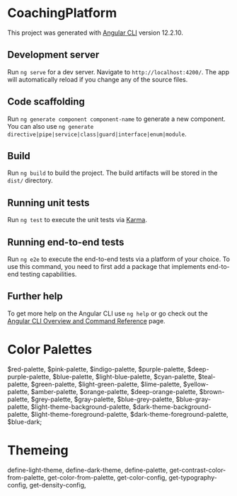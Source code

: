 # CoachingPlatform

This project was generated with [Angular CLI](https://github.com/angular/angular-cli) version 12.2.10.

## Development server

Run `ng serve` for a dev server. Navigate to `http://localhost:4200/`. The app will automatically reload if you change any of the source files.

## Code scaffolding

Run `ng generate component component-name` to generate a new component. You can also use `ng generate directive|pipe|service|class|guard|interface|enum|module`.

## Build

Run `ng build` to build the project. The build artifacts will be stored in the `dist/` directory.

## Running unit tests

Run `ng test` to execute the unit tests via [Karma](https://karma-runner.github.io).

## Running end-to-end tests

Run `ng e2e` to execute the end-to-end tests via a platform of your choice. To use this command, you need to first add a package that implements end-to-end testing capabilities.

## Further help

To get more help on the Angular CLI use `ng help` or go check out the [Angular CLI Overview and Command Reference](https://angular.io/cli) page.

# Color Palettes
$red-palette, $pink-palette, $indigo-palette,
  $purple-palette, $deep-purple-palette, $blue-palette, $light-blue-palette, $cyan-palette,
  $teal-palette, $green-palette, $light-green-palette, $lime-palette, $yellow-palette,
  $amber-palette, $orange-palette, $deep-orange-palette, $brown-palette, $grey-palette,
  $gray-palette, $blue-grey-palette, $blue-gray-palette, $light-theme-background-palette,
  $dark-theme-background-palette, $light-theme-foreground-palette, $dark-theme-foreground-palette, $blue-dark;

  # Themeing
  define-light-theme, define-dark-theme,
  define-palette, get-contrast-color-from-palette, get-color-from-palette,
  get-color-config, get-typography-config, get-density-config,